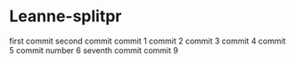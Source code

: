 # Leanne-splitpr
first commit
second commit
commit 1
commit 2
commit 3
commit 4
commit 5
commit number 6
seventh commit
commit 9
